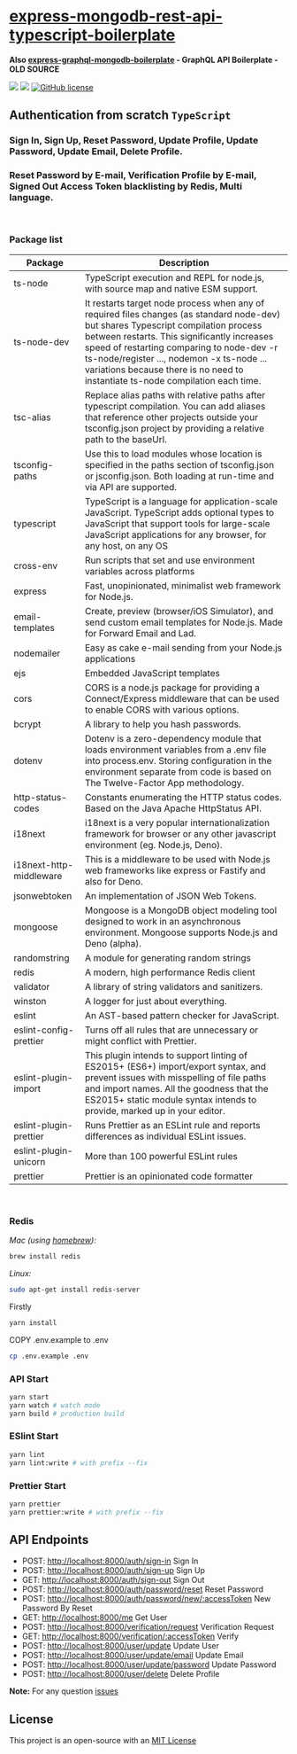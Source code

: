 # [express-mongodb-rest-api-typescript-boilerplate](https://github.com/watscho/express-mongodb-rest-api-boilerplate)

**Also [express-graphql-mongodb-boilerplate](https://github.com/watscho/express-graphql-mongodb-boilerplate) - GraphQL API Boilerplate - OLD SOURCE**

[![](https://img.shields.io/badge/author-@watscho-blue.svg)](https://www.linkedin.com/in/watscho)
[![](https://api.codacy.com/project/badge/Grade/f4ea86b0cf474e928d34f3723aed349e)](https://www.codacy.com/manual/watscho/express-mongodb-rest-api-boilerplate?utm_source=github.com&utm_medium=referral&utm_content=watscho/express-mongodb-rest-api-boilerplate&utm_campaign=Badge_Grade)
[![GitHub license](https://img.shields.io/github/license/watscho/express-mongodb-rest-api-boilerplate)](https://github.com/watscho/express-mongodb-rest-api-boilerplate/blob/master/LICENSE)

## Authentication from scratch `TypeScript`

### Sign In, Sign Up, Reset Password, Update Profile, Update Password, Update Email, Delete Profile.
### Reset Password by E-mail, Verification Profile by E-mail, Signed Out Access Token blacklisting by Redis, Multi language.
<br>

### Package list

| Package                    | Description                                                                                                                                                                                                             |
| -------------------------- | ----------------------------------------------------------------------------------------------------------------------------------------------------------------------------------------------------------------------- |
| ts-node                 | TypeScript execution and REPL for node.js, with source map and native ESM support.  |
| ts-node-dev             | It restarts target node process when any of required files changes (as standard node-dev) but shares Typescript compilation process between restarts. This significantly increases speed of restarting comparing to node-dev -r ts-node/register ..., nodemon -x ts-node ... variations because there is no need to instantiate ts-node compilation each time. |
| tsc-alias               | Replace alias paths with relative paths after typescript compilation. You can add aliases that reference other projects outside your tsconfig.json project by providing a relative path to the baseUrl. |
| tsconfig-paths          | Use this to load modules whose location is specified in the paths section of tsconfig.json or jsconfig.json. Both loading at run-time and via API are supported. |
| typescript              | TypeScript is a language for application-scale JavaScript. TypeScript adds optional types to JavaScript that support tools for large-scale JavaScript applications for any browser, for any host, on any OS |
| cross-env               | Run scripts that set and use environment variables across platforms |
| express                 | Fast, unopinionated, minimalist web framework for Node.js. |
| email-templates         | Create, preview (browser/iOS Simulator), and send custom email templates for Node.js. Made for Forward Email and Lad. |
| nodemailer              | Easy as cake e-mail sending from your Node.js applications |
| ejs                     | Embedded JavaScript templates |
| cors                    | CORS is a node.js package for providing a Connect/Express middleware that can be used to enable CORS with various options. |
| bcrypt                  | A library to help you hash passwords. |
| dotenv                  | Dotenv is a zero-dependency module that loads environment variables from a .env file into process.env. Storing configuration in the environment separate from code is based on The Twelve-Factor App methodology. |
| http-status-codes       | Constants enumerating the HTTP status codes. Based on the Java Apache HttpStatus API. |
| i18next                 | i18next is a very popular internationalization framework for browser or any other javascript environment (eg. Node.js, Deno). |
| i18next-http-middleware | This is a middleware to be used with Node.js web frameworks like express or Fastify and also for Deno. |
| jsonwebtoken            | An implementation of JSON Web Tokens. |
| mongoose                | Mongoose is a MongoDB object modeling tool designed to work in an asynchronous environment. Mongoose supports Node.js and Deno (alpha). |
| randomstring            | A module for generating random strings |
| redis                   | A modern, high performance Redis client |
| validator               | A library of string validators and sanitizers. |
| winston                 | A logger for just about everything. |
| eslint                  | An AST-based pattern checker for JavaScript. |
| eslint-config-prettier  | Turns off all rules that are unnecessary or might conflict with Prettier. |
| eslint-plugin-import    | This plugin intends to support linting of ES2015+ (ES6+) import/export syntax, and prevent issues with misspelling of file paths and import names. All the goodness that the ES2015+ static module syntax intends to provide, marked up in your editor. |
| eslint-plugin-prettier  | Runs Prettier as an ESLint rule and reports differences as individual ESLint issues. |
| eslint-plugin-unicorn   | More than 100 powerful ESLint rules |
| prettier                | Prettier is an opinionated code formatter |

<br>

### Redis

_Mac (using [homebrew](http://brew.sh/)):_

```bash
brew install redis
```

_Linux:_

```bash
sudo apt-get install redis-server
```

Firstly
```bash
yarn install
```

COPY .env.example to .env

```bash
cp .env.example .env
```

### API Start

```bash
yarn start
yarn watch # watch mode
yarn build # production build
```

### ESlint Start

```bash
yarn lint
yarn lint:write # with prefix --fix
```

### Prettier Start

```bash
yarn prettier
yarn prettier:write # with prefix --fix
```
## API Endpoints

- POST: <http://localhost:8000/auth/sign-in> Sign In
- POST: <http://localhost:8000/auth/sign-up> Sign Up
- GET:  <http://localhost:8000/auth/sign-out> Sign Out
- POST: <http://localhost:8000/auth/password/reset> Reset Password
- POST: <http://localhost:8000/auth/password/new/:accessToken> New Password By Reset
- GET:  <http://localhost:8000/me> Get User
- POST: <http://localhost:8000/verification/request> Verification Request
- GET:  <http://localhost:8000/verification/:accessToken> Verify
- POST: <http://localhost:8000/user/update> Update User
- POST: <http://localhost:8000/user/update/email> Update Email
- POST: <http://localhost:8000/user/update/password> Update Password
- POST: <http://localhost:8000/user/delete> Delete Profile

**Note:** For any question [issues](https://github.com/watscho/express-mongodb-rest-api-boilerplate/issues)

## License

This project is an open-source with an [MIT License](https://github.com/watscho/express-mongodb-rest-api-boilerplate/blob/master/LICENSE)
